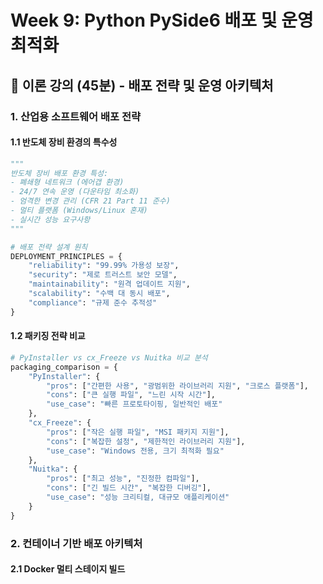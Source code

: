 # Week 9: Python PySide6 배포 및 운영 최적화

## 🎯 **이론 강의 (45분) - 배포 전략 및 운영 아키텍처**

### 1. 산업용 소프트웨어 배포 전략

#### 1.1 반도체 장비 환경의 특수성
```python
"""
반도체 장비 배포 환경 특성:
- 폐쇄형 네트워크 (에어갭 환경)
- 24/7 연속 운영 (다운타임 최소화)
- 엄격한 변경 관리 (CFR 21 Part 11 준수)
- 멀티 플랫폼 (Windows/Linux 혼재)
- 실시간 성능 요구사항
"""

# 배포 전략 설계 원칙
DEPLOYMENT_PRINCIPLES = {
    "reliability": "99.99% 가용성 보장",
    "security": "제로 트러스트 보안 모델",
    "maintainability": "원격 업데이트 지원",
    "scalability": "수백 대 동시 배포",
    "compliance": "규제 준수 추적성"
}
```

#### 1.2 패키징 전략 비교
```python
# PyInstaller vs cx_Freeze vs Nuitka 비교 분석
packaging_comparison = {
    "PyInstaller": {
        "pros": ["간편한 사용", "광범위한 라이브러리 지원", "크로스 플랫폼"],
        "cons": ["큰 실행 파일", "느린 시작 시간"],
        "use_case": "빠른 프로토타이핑, 일반적인 배포"
    },
    "cx_Freeze": {
        "pros": ["작은 실행 파일", "MSI 패키지 지원"],
        "cons": ["복잡한 설정", "제한적인 라이브러리 지원"],
        "use_case": "Windows 전용, 크기 최적화 필요"
    },
    "Nuitka": {
        "pros": ["최고 성능", "진정한 컴파일"],
        "cons": ["긴 빌드 시간", "복잡한 디버깅"],
        "use_case": "성능 크리티컬, 대규모 애플리케이션"
    }
}
```

### 2. 컨테이너 기반 배포 아키텍처

#### 2.1 Docker 멀티 스테이지 빌드
```dockerfile
